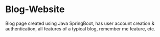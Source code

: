 # Blog-Website

Blog page created using Java SpringBoot, has user account creation & authentication, all features of a typical blog, remember me feature, etc.
